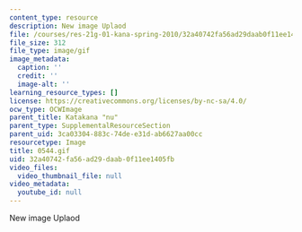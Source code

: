 ```yaml
---
content_type: resource
description: New image Uplaod
file: /courses/res-21g-01-kana-spring-2010/32a40742fa56ad29daab0f11ee1405fb_0544.gif
file_size: 312
file_type: image/gif
image_metadata:
  caption: ''
  credit: ''
  image-alt: ''
learning_resource_types: []
license: https://creativecommons.org/licenses/by-nc-sa/4.0/
ocw_type: OCWImage
parent_title: Katakana "nu"
parent_type: SupplementalResourceSection
parent_uid: 3ca03304-883c-74de-e31d-ab6627aa00cc
resourcetype: Image
title: 0544.gif
uid: 32a40742-fa56-ad29-daab-0f11ee1405fb
video_files:
  video_thumbnail_file: null
video_metadata:
  youtube_id: null
---
```

New image Uplaod